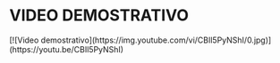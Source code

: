 <h1>VIDEO DEMOSTRATIVO</h1>
[![Video demostrativo](https://img.youtube.com/vi/CBIl5PyNShI/0.jpg)](https://youtu.be/CBIl5PyNShI)
